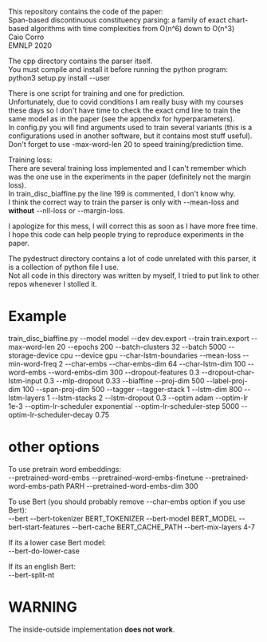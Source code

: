 This repository contains the code of the paper:  
Span-based discontinuous constituency parsing: a family of exact chart-based algorithms with time complexities from O(n^6) down to O(n^3)  
Caio Corro  
EMNLP 2020 


The cpp directory contains the parser itself.  
You must compile and install it before running the python program:  
python3 setup.py install --user


There is one script for training and one for prediction.  
Unfortunately, due to covid conditions I am really busy with my courses these days so I don't have time to check the exact cmd line to train the same model as in the paper (see the appendix for hyperparameters).  
In config.py you will find arguments used to train several variants (this is a configurations used in another software, but it contains most stuff useful).  
Don't forget to use -max-word-len 20 to speed training/prediction time.


Training loss:  
There are several training loss implemented and I can't remember which was the one use in the experiments in the paper (definitely not the margin loss).  
In train_disc_biaffine.py the line 199 is commented, I don't know why.  
I think the correct way to train the parser is only with --mean-loss and **without** --nll-loss or --margin-loss.


I apologize for this mess, I will correct this as soon as I have more free time.  
I hope this code can help people trying to reproduce experiments in the paper.


The pydestruct directory contains a lot of code unrelated with this parser, it is a collection of python file I use.  
Not all code in this directory was written by myself, I tried to put link to other repos whenever I stolled it.



# Example

train_disc_biaffine.py
--model model
--dev dev.export
--train train.export
--max-word-len 20
--epochs 200
--batch-clusters 32
--batch 5000
--storage-device cpu
--device gpu
--char-lstm-boundaries
--mean-loss
--min-word-freq 2
--char-embs
--char-embs-dim 64
--char-lstm-dim 100
--word-embs
--word-embs-dim 300
--dropout-features 0.3
--dropout-char-lstm-input 0.3
--mlp-dropout 0.33
--biaffine
--proj-dim 500
--label-proj-dim 100
--span-proj-dim 500
--tagger
--tagger-stack 1
--lstm-dim 800
--lstm-layers 1
--lstm-stacks 2
--lstm-dropout 0.3
--optim adam
--optim-lr 1e-3
--optim-lr-scheduler exponential
--optim-lr-scheduler-step 5000
--optim-lr-scheduler-decay 0.75


# other options

To use pretrain word embeddings:  
--pretrained-word-embs
--pretrained-word-embs-finetune
--pretrained-word-embs-path PARH
--pretrained-word-embs-dim 300


To use Bert (you should probably remove --char-embs option if you use Bert):  
--bert
--bert-tokenizer BERT_TOKENIZER
--bert-model BERT_MODEL
--bert-start-features
--bert-cache BERT_CACHE_PATH
--bert-mix-layers 4-7


If its a lower case Bert model:  
--bert-do-lower-case


If its an english Bert:  
--bert-split-nt


# WARNING

The inside-outside implementation **does not work**.
